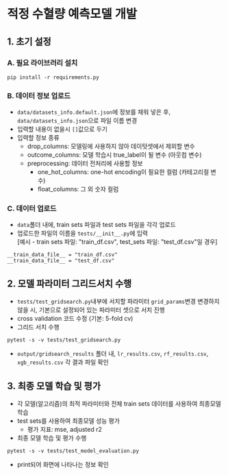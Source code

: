 # 적정 수혈량 예측모델 개발
## 1. 초기 설정
### A. 필요 라이브러리 설치
```
pip install -r requirements.py
```

### B. 데이터 정보 업로드
- `data/datasets_info.default.json`에 정보를 채워 넣은 후, `data/datasets_info.json`으로 파일 이름 변경
- 입력할 내용이 없을시 `[]`값으로 두기
- 입력할 정보 종류
  - drop_columns: 모델링에 사용하지 않아 데이텃셋에서 제외할 변수
  - outcome_columns: 모델 학습시 true_label이 될 변수 (아웃컴 변수)
  - preprocessing: 데이터 전처리에 사용할 정보
    - one_hot_columns: one-hot encoding이 필요한 컬럼 (카테고리컬 변수)
    - float_columns: 그 외 숫자 컬럼

### C. 데이터 업로드
- `data`폴더 내에, train sets 파일과 test sets 파일을 각각 업로드
- 업로드한 파일의 이름을 `tests/__init__.py`에 입력    
[예시 - train sets 파일: "train_df.csv", test_sets 파일: "test_df.csv"일 경우]
```
__train_data_file__ = "train_df.csv"
__train_data_file__ = "test_df.csv"
```

## 2. 모델 파라미터 그리드서치 수행
- `tests/test_gridsearch.py`내부에 서치할 파라미터 `grid_params`변경
변경하지 않을 시, 기본으로 설정되어 있는 파라미터 셋으로 서치 진행
- cross validation 코드 수정 (기본: 5-fold cv)
- 그리드 서치 수행
```
pytest -s -v tests/test_gridsearch.py
```
- `output/gridsearch_results` 폴더 내, `lr_results.csv`, `rf_results.csv`, `xgb_results.csv` 각 결과 파일 확인

## 3. 최종 모델 학습 및 평가
- 각 모델(알고리즘)의 최적 파라미터와 전체 train sets 데이터를 사용하여 최종모델 학습
- test sets를 사용하여 최종모델 성능 평가
  - 평가 지표: mse, adjusted r2
- 최종 모델 학습 및 평가 수행
```
pytest -s -v tests/test_model_evaluation.py
```
- print되어 화면에 나타나는 정보 확인
